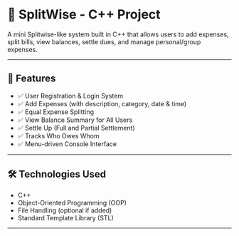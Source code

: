 # 💸 SplitWise - C++ Project

A mini Splitwise-like system built in C++ that allows users to add expenses, split bills, view balances, settle dues, and manage personal/group expenses.

---

## 🚀 Features

- ✅ User Registration & Login System
- ✅ Add Expenses (with description, category, date & time)
- ✅ Equal Expense Splitting
- ✅ View Balance Summary for All Users
- ✅ Settle Up (Full and Partial Settlement)
- ✅ Tracks Who Owes Whom
- ✅ Menu-driven Console Interface

---

## 🛠 Technologies Used

- C++
- Object-Oriented Programming (OOP)
- File Handling (optional if added)
- Standard Template Library (STL)

---
